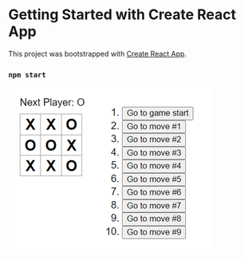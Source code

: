 # Getting Started with Create React App

This project was bootstrapped with [Create React App](https://github.com/facebook/create-react-app).

### `npm start`

![Alt text](<Screenshot 2023-07-17 213811.png>) 